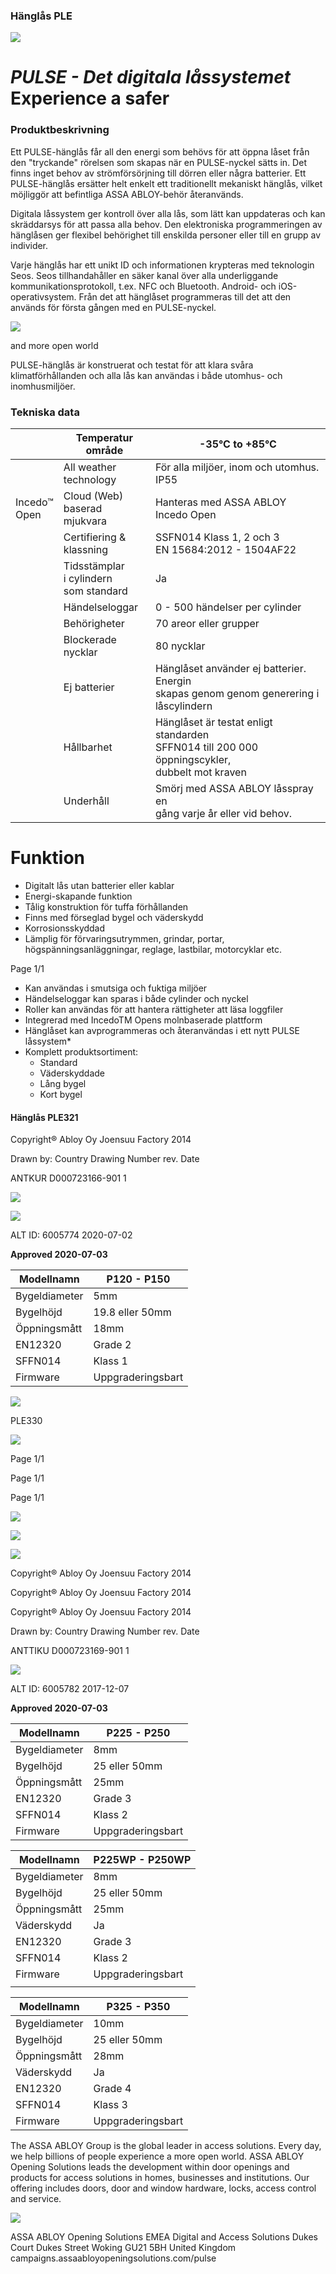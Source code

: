 ### Hänglås PLE

![](_page_0_Picture_1.jpeg)

# *PULSE - Det digitala låssystemet* Experience a safer

### Produktbeskrivning

Ett PULSE-hänglås får all den energi som behövs för att öppna låset från den "tryckande" rörelsen som skapas när en PULSE-nyckel sätts in. Det finns inget behov av strömförsörjning till dörren eller några batterier. Ett PULSE-hänglås ersätter helt enkelt ett traditionellt mekaniskt hänglås, vilket möjliggör att befintliga ASSA ABLOY-behör återanvänds.

Digitala låssystem ger kontroll över alla lås, som lätt kan uppdateras och kan skräddarsys för att passa alla behov. Den elektroniska programmeringen av hänglåsen ger flexibel behörighet till enskilda personer eller till en grupp av individer.

Varje hänglås har ett unikt ID och informationen krypteras med teknologin Seos. Seos tillhandahåller en säker kanal över alla underliggande kommunikationsprotokoll, t.ex. NFC och Bluetooth. Android- och iOS-operativsystem. Från det att hänglåset programmeras till det att den används för första gången med en PULSE-nyckel.

![](_page_0_Picture_7.jpeg)

and more open world

PULSE-hänglås är konstruerat och testat för att klara svåra klimatförhållanden och alla lås kan användas i både utomhus- och inomhusmiljöer.

### Tekniska data

|                 | Temperatur<br>område                        | -35°C to +85°C                                                                                      |
|-----------------|---------------------------------------------|-----------------------------------------------------------------------------------------------------|
|                 | All weather<br>technology                   | För alla miljöer, inom och utomhus.<br>IP55                                                         |
| Incedo™<br>Open | Cloud (Web)<br>baserad mjukvara             | Hanteras med ASSA ABLOY Incedo Open                                                                 |
|                 | Certifiering &<br>klassning                 | SSFN014 Klass 1, 2 och 3<br>EN 15684:2012 - 1504AF22                                                |
|                 | Tidsstämplar<br>i cylindern<br>som standard | Ja                                                                                                  |
|                 | Händelseloggar                              | 0 - 500 händelser per cylinder                                                                      |
|                 | Behörigheter                                | 70 areor eller grupper                                                                              |
|                 | Blockerade<br>nycklar                       | 80 nycklar                                                                                          |
|                 | Ej batterier                                | Hänglåset använder ej batterier. Energin<br>skapas genom genom generering i<br>låscylindern         |
|                 | Hållbarhet                                  | Hänglåset är testat enligt standarden<br>SFFN014 till 200 000 öppningscykler,<br>dubbelt mot kraven |
|                 | Underhåll                                   | Smörj med ASSA ABLOY låsspray en<br>gång varje år eller vid behov.                                  |

# Funktion

- Digitalt lås utan batterier eller kablar
- Energi-skapande funktion
- Tålig konstruktion för tuffa förhållanden
- Finns med förseglad bygel och väderskydd
- Korrosionsskyddad
- Lämplig för förvaringsutrymmen, grindar, portar, högspänningsanläggningar, reglage, lastbilar, motorcyklar etc.

Page 1/1

- Kan användas i smutsiga och fuktiga miljöer
- Händelseloggar kan sparas i både cylinder och nyckel
- Roller kan användas för att hantera rättigheter att läsa loggfiler
- Integrerad med IncedoTM Opens molnbaserade plattform
- Hänglåset kan avprogrammeras och återanvändas i ett nytt PULSE låssystem*
- Komplett produktsortiment:
	- Standard
	- Väderskyddade
	- Lång bygel
	- Kort bygel

#### Hänglås PLE321

Copyright® Abloy Oy Joensuu Factory 2014

Drawn by: Country Drawing Number rev. Date

ANTKUR D000723166-901 1

![](_page_1_Figure_19.jpeg)

![](_page_1_Figure_20.jpeg)

ALT ID: 6005774 2020-07-02

**Approved 2020-07-03**

| Modellnamn    | P120 - P150       |
|---------------|-------------------|
| Bygeldiameter | 5mm               |
| Bygelhöjd     | 19.8 eller 50mm   |
| Öppningsmått  | 18mm              |
| EN12320       | Grade 2           |
| SFFN014       | Klass 1           |
| Firmware      | Uppgraderingsbart |

![](_page_2_Figure_0.jpeg)

PLE330

![](_page_2_Figure_1.jpeg)

Page 1/1

Page 1/1

Page 1/1

![](_page_2_Figure_2.jpeg)

![](_page_2_Figure_3.jpeg)

![](_page_2_Figure_4.jpeg)

Copyright® Abloy Oy Joensuu Factory 2014

Copyright® Abloy Oy Joensuu Factory 2014

Copyright® Abloy Oy Joensuu Factory 2014

Drawn by: Country Drawing Number rev. Date

ANTTIKU D000723169-901 1

![](_page_2_Picture_5.jpeg)

ALT ID: 6005782 2017-12-07

**Approved 2020-07-03**

| Modellnamn    | P225 - P250       |
|---------------|-------------------|
| Bygeldiameter | 8mm               |
| Bygelhöjd     | 25 eller 50mm     |
| Öppningsmått  | 25mm              |
| EN12320       | Grade 3           |
| SFFN014       | Klass 2           |
| Firmware      | Uppgraderingsbart |

| Modellnamn    | P225WP - P250WP   |
|---------------|-------------------|
| Bygeldiameter | 8mm               |
| Bygelhöjd     | 25 eller 50mm     |
| Öppningsmått  | 25mm              |
| Väderskydd    | Ja                |
| EN12320       | Grade 3           |
| SFFN014       | Klass 2           |
| Firmware      | Uppgraderingsbart |
|               |                   |

| Modellnamn    | P325 - P350       |
|---------------|-------------------|
| Bygeldiameter | 10mm              |
| Bygelhöjd     | 25 eller 50mm     |
| Öppningsmått  | 28mm              |
| Väderskydd    | Ja                |
| EN12320       | Grade 4           |
| SFFN014       | Klass 3           |
| Firmware      | Uppgraderingsbart |

The ASSA ABLOY Group is the global leader in access solutions. Every day, we help billions of people experience a more open world. ASSA ABLOY Opening Solutions leads the development within door openings and products for access solutions in homes, businesses and institutions. Our offering includes doors, door and window hardware, locks, access control and service.

![](_page_3_Picture_1.jpeg)

ASSA ABLOY Opening Solutions EMEA Digital and Access Solutions Dukes Court Dukes Street Woking GU21 5BH United Kingdom campaigns.assaabloyopeningsolutions.com/pulse